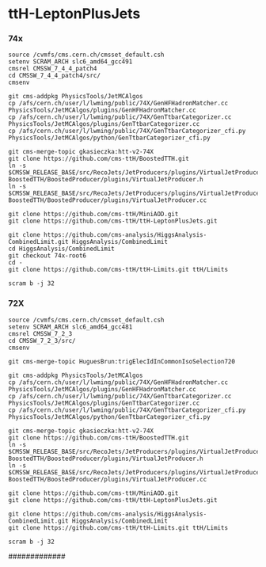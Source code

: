 ttH-LeptonPlusJets
==================

### 74x
    source /cvmfs/cms.cern.ch/cmsset_default.csh
    setenv SCRAM_ARCH slc6_amd64_gcc491
    cmsrel CMSSW_7_4_4_patch4
    cd CMSSW_7_4_4_patch4/src/
    cmsenv

    git cms-addpkg PhysicsTools/JetMCAlgos
    cp /afs/cern.ch/user/l/lwming/public/74X/GenHFHadronMatcher.cc PhysicsTools/JetMCAlgos/plugins/GenHFHadronMatcher.cc
    cp /afs/cern.ch/user/l/lwming/public/74X/GenTtbarCategorizer.cc PhysicsTools/JetMCAlgos/plugins/GenTtbarCategorizer.cc
    cp /afs/cern.ch/user/l/lwming/public/74X/GenTtbarCategorizer_cfi.py PhysicsTools/JetMCAlgos/python/GenTtbarCategorizer_cfi.py

    git cms-merge-topic gkasieczka:htt-v2-74X
    git clone https://github.com/cms-ttH/BoostedTTH.git
    ln -s $CMSSW_RELEASE_BASE/src/RecoJets/JetProducers/plugins/VirtualJetProducer.h BoostedTTH/BoostedProducer/plugins/VirtualJetProducer.h
    ln -s $CMSSW_RELEASE_BASE/src/RecoJets/JetProducers/plugins/VirtualJetProducer.cc BoostedTTH/BoostedProducer/plugins/VirtualJetProducer.cc

    git clone https://github.com/cms-ttH/MiniAOD.git
    git clone https://github.com/cms-ttH/ttH-LeptonPlusJets.git

    git clone https://github.com/cms-analysis/HiggsAnalysis-CombinedLimit.git HiggsAnalysis/CombinedLimit
    cd HiggsAnalysis/CombinedLimit
    git checkout 74x-root6
    cd -
    git clone https://github.com/cms-ttH/ttH-Limits.git ttH/Limits

    scram b -j 32


### 72X
    source /cvmfs/cms.cern.ch/cmsset_default.csh
    setenv SCRAM_ARCH slc6_amd64_gcc481
    cmsrel CMSSW_7_2_3
    cd CMSSW_7_2_3/src/
    cmsenv

    git cms-merge-topic HuguesBrun:trigElecIdInCommonIsoSelection720

    git cms-addpkg PhysicsTools/JetMCAlgos
    cp /afs/cern.ch/user/l/lwming/public/74X/GenHFHadronMatcher.cc PhysicsTools/JetMCAlgos/plugins/GenHFHadronMatcher.cc
    cp /afs/cern.ch/user/l/lwming/public/74X/GenTtbarCategorizer.cc PhysicsTools/JetMCAlgos/plugins/GenTtbarCategorizer.cc
    cp /afs/cern.ch/user/l/lwming/public/74X/GenTtbarCategorizer_cfi.py PhysicsTools/JetMCAlgos/python/GenTtbarCategorizer_cfi.py

    git cms-merge-topic gkasieczka:htt-v2-74X
    git clone https://github.com/cms-ttH/BoostedTTH.git
    ln -s $CMSSW_RELEASE_BASE/src/RecoJets/JetProducers/plugins/VirtualJetProducer.h BoostedTTH/BoostedProducer/plugins/VirtualJetProducer.h
    ln -s $CMSSW_RELEASE_BASE/src/RecoJets/JetProducers/plugins/VirtualJetProducer.cc BoostedTTH/BoostedProducer/plugins/VirtualJetProducer.cc

    git clone https://github.com/cms-ttH/MiniAOD.git
    git clone https://github.com/cms-ttH/ttH-LeptonPlusJets.git

    git clone https://github.com/cms-analysis/HiggsAnalysis-CombinedLimit.git HiggsAnalysis/CombinedLimit
    git clone https://github.com/cms-ttH/ttH-Limits.git ttH/Limits

    scram b -j 32


#############
 
